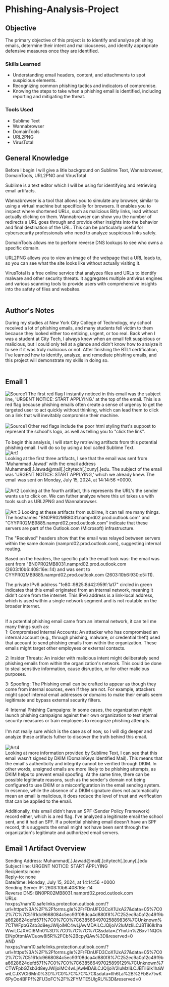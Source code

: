 # Phishing-Analysis-Project

## Objective

The primary objective of this project is to identify and analyze phishing emails, determine their intent and maliciousness, and identify appropriate defensive measures once they are identified.


### Skills Learned

- Understanding email headers, content, and attachments to spot suspicious elements.
- Recognizing common phishing tactics and indicators of compromise.
- Knowing the steps to take when a phishing email is identified, including reporting and mitigating the threat.
 
  
### Tools Used

- Sublime Text
- Wannabrowser
- DomainTools
- URL2PNG
- VirusTotal
  
  
  
## General Knowledge
Before I begin I will give a litle background on Sublime Text, Wannabrowser, DomainTools, URL2PNG and VirusTotal
<br>

Sublime is a text editor which I will be using for identifying and retrieving email artifacts.
<br>

Wannabrowser is a tool that allows you to simulate any browser, similar to using a virtual machine but specifically for browsers. It enables you to inspect where shortened URLs, such as malicious Bitly links, lead without actually clicking on them. Wannabrowser can show you the number of redirects a URL goes through and provide other insights into the behavior and final destination of the URL. This can be particularly useful for cybersecurity professionals who need to analyze suspicious links safely.
<br>

DomainTools allows me to perform reverse DNS lookups to see who owns a specific domain.
<br>

URL2PNG allows you to view an image of the webpage that a URL leads to, so you can see what the site looks like without actually visiting it.
<br>

VirusTotal is a free online service that analyzes files and URLs to identify malware and other security threats. It aggregates multiple antivirus engines and various scanning tools to provide users with comprehensive insights into the safety of files and websites.
<br>
<br>

## Author's Notes
During my studies at New York City College of Technology, my school received a lot of phishing emails, and many students fell victim to them because they looked either too enticing, urgent, or too real. Back when I was a student at City Tech, I always knew when an email felt suspicious or malicious, but I could only tell at a glance and didn't know how to analyze it to see if it was truly malicious or not. After finishing the BTL1 certification, I've learned how to identify, analyze, and remediate phishing emails, and this project will demonstrate my skills in doing so.
<br>
<br>
## Email 1
![Source1](https://github.com/user-attachments/assets/7f90f8e8-2782-4b9d-8f59-634d95047e0c)
The first red flag I instantly noticed in this email was the subject line, 'URGENT NOTICE: START APPLYING.' at the top of the email. This is a red flag because phishing emails often create a sense of urgency to get the targeted user to act quickly without thinking, which can lead them to click on a link that will inevitably compromise their machine. 
<br>
<br>
![Source1](https://github.com/user-attachments/assets/c77a3a6f-f8e0-4159-a16a-0c84e3bfe630)
Other red flags include the poor html styling that's suppost to represent the school's logo, as well as telling you to "click the link".
<br>
<br>
To begin this analysis, I will start by retrieving artifacts from this potential phishing email. I will do so by using a tool called Sublime Text.
<br>
![Art1](https://github.com/user-attachments/assets/37fd94b9-f5be-4285-aeb4-773209c75c2a)
<br>
Looking at the first three artifacts, I see that the email was sent from 'Muhammad Jawad' with the email address Muhammad[.]Jawad@mail[.]citytech[.]cuny[.]edu. The subject of the email was 'URGENT NOTICE: START APPLYING,' which we already knew. The email was sent on Monday, July 15, 2024, at 14:14:56 +0000.
<br>
<br>
![Art2](https://github.com/user-attachments/assets/da1f95b2-f2ed-40af-b77a-65613b6261d8)
Looking at the fourth artifact, this represents the URL's the sender wants us to click on. We can futher analyze where this url takes us with tools such as URL2PNG and Wannabrowser.
<br>
<br>
![Art 3](https://github.com/user-attachments/assets/ef4c6c4d-c9bf-409b-a315-663c7f90e0ab)
Looking at these artifacts from sublime, it can tell me many things. The hostnames "BN0PR02MB8031.namprd02.prod.outlook.com" and "CYYPR02MB9885.namprd02.prod.outlook.com" indicate that these servers are part of the Outlook.com (Microsoft) infrastructure. <br> 

The "Received" headers show that the email was relayed between servers within the same domain (namprd02.prod.outlook.com), suggesting internal routing. <br>

Based on the headers, the specific path the email took was: the email was sent from "BN0PR02MB8031.namprd02.prod.outlook.com (2603:10b6:408:16e::14) and was sent to CYYPR02MB9885.namprd02.prod.outlook.com (2603:10b6:930:c5::11).

The private IPv6 address "fe80::9825:8d42:959f:1a17" circled in green indicates that this email originated from an internal network, meaning it didn't come from the internet. This IPv6 address is a link-local address, which is used within a single network segment and is not routable on the broader internet. <br><br>

If a potential phishing email came from an internal network, it can tell me many things such as: <br>
1: Compromised Internal Accounts: An attacker who has compromised an internal account (e.g., through phishing, malware, or credential theft) used that account to send phishing emails from within the organization. These emails might target other employees or external contacts.

2: Insider Threats: An insider with malicious intent might deliberately send phishing emails from within the organization's network. This could be done to steal sensitive information, cause disruption, or for other malicious purposes.

3: Spoofing: The Phishing email can be crafted to appear as though they come from internal sources, even if they are not. For example, attackers might spoof internal email addresses or domains to make their emails seem legitimate and bypass external security filters.

4: Internal Phishing Campaigns: In some cases, the organization might launch phishing campaigns against their own organization to test internal security measures or train employees to recognize phishing attempts.
<br>
<br>
I'm not really sure which is the case as of now, so I will dig deeper and analyze these artifacts futher to discover the truth behind this email.
<br>
<br>
![Art4](https://github.com/user-attachments/assets/675c4b6e-3e06-4c25-ab3c-48c4db7bdd90)
<br>
Looking at more information provided by Sublime Text, I can see that this email wasn't signed by DKIM (DomainKeys Identified Mail). This means that the email's authenticity and integrity cannot be verified through DKIM. In other words, unsigned emails are more likely to be phishing attempts, as DKIM helps to prevent email spoofing. At the same time, there can be possible legitimate reasons, such as the sender's domain not being configured to use DKIM or a misconfiguration in the email sending system. In essence, while the absence of a DKIM signature does not automatically mean an email is malicious, it does reduce the level of trust and verification that can be applied to the email. <br>

Additionally, this email didn't have an SPF (Sender Policy Framework) record either, which is a red flag. I've analyzed a legitimate email the school sent, and it had an SPF. If a potential phishing email doesn't have an SPF record, this suggests the email might not have been sent through the organization's legitimate and authorized email servers.

## Email 1 Artifact Overview <br>
Sending Address: Muhammad[.]Jawad@mail[.]citytech[.]cuny[.]edu <br>
Subject line: URGENT NOTICE: START APPLYING <br>
Recipients: none <br>
Reply-to: none <br>
Date/time: Monday, July 15, 2024, at 14:14:56 +0000 <br>
Sending Server IP: 2603:10b6:408:16e::14 <br>
Reverse DNS: BN0PR02MB8031.namprd02.prod.outlook.com <br> 
URLs: <br>
hxxps://nam10.safelinks.protection.outlook.com/?url=https%3A%2F%2Fforms.gle%2FrFDnUFD3CoX1UxA27&data=05%7C02%7C%7C5161dc9668084c5ec93f08dca4d880f8%7C252ec9a0a12c49f9ba6628624defd571%7C0%7C0%7C638566497025889836%7CUnknown%7CTWFpbGZsb3d8eyJWIjoiMC4wLjAwMDAiLCJQIjoiV2luMzIiLCJBTiI6Ik1haWwiLCJXVCI6Mn0%3D%7C0%7C%7C%7C&sdata=ZYhxUn%2BxvTNQOkEINp0ttmIAVCuow8i5R%2FCb%2BcpyQAw%3D&reserved=0 <br>AND <br> 
hxxps://nam10.safelinks.protection.outlook.com/?url=https%3A%2F%2Fforms.gle%2FrFDnUFD3CoX1UxA27&data=05%7C02%7C%7C5161dc9668084c5ec93f08dca4d880f8%7C252ec9a0a12c49f9ba6628624defd571%7C0%7C0%7C638566497025899129%7CUnknown%7CTWFpbGZsb3d8eyJWIjoiMC4wLjAwMDAiLCJQIjoiV2luMzIiLCJBTiI6Ik1haWwiLCJXVCI6Mn0%3D%7C0%7C%7C%7C&sdata=Ilh6La%2B%2Fb8v7twK6PyOo4BFPf%2FU3oFC%2F%2FYMTE5UlgRU%3D&reserved=0 <br><br>







 



















